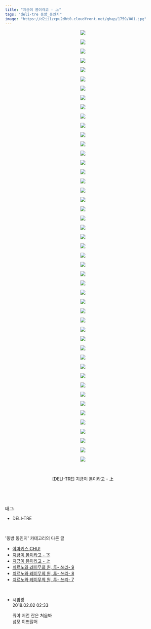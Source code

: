```yaml
---
title: "지금이 봄이라고 - 上"
tags: "deli-tre 동방_동인지"
image: "https://d2ii1zcpu2dht0.cloudfront.net/ghap/1759/001.jpg"
---
```

<div class="article">
<p style="text-align: center; clear: none; float: none;"><img src="{{ site.imgserver9 }}/ghap/1759/001.jpg"/></p>
<p style="text-align: center; clear: none; float: none;"><img src="{{ site.imgserver9 }}/ghap/1759/002.jpg"/></p>
<p style="text-align: center; clear: none; float: none;"><img src="{{ site.imgserver9 }}/ghap/1759/003.jpg"/></p>
<p style="text-align: center; clear: none; float: none;"><img src="{{ site.imgserver9 }}/ghap/1759/004.jpg"/></p>
<p style="text-align: center; clear: none; float: none;"><img src="{{ site.imgserver9 }}/ghap/1759/005.jpg"/></p>
<p style="text-align: center; clear: none; float: none;"><img src="{{ site.imgserver9 }}/ghap/1759/006.jpg"/></p>
<p style="text-align: center; clear: none; float: none;"><img src="{{ site.imgserver9 }}/ghap/1759/007.jpg"/></p>
<p style="text-align: center; clear: none; float: none;"><img src="{{ site.imgserver9 }}/ghap/1759/008.jpg"/></p>
<p style="text-align: center; clear: none; float: none;"><img src="{{ site.imgserver9 }}/ghap/1759/009.jpg"/></p>
<p style="text-align: center; clear: none; float: none;"><img src="{{ site.imgserver9 }}/ghap/1759/010.jpg"/></p>
<p style="text-align: center; clear: none; float: none;"><img src="{{ site.imgserver9 }}/ghap/1759/011.jpg"/></p>
<p style="text-align: center; clear: none; float: none;"><img src="{{ site.imgserver9 }}/ghap/1759/012.jpg"/></p>
<p style="text-align: center; clear: none; float: none;"><img src="{{ site.imgserver9 }}/ghap/1759/013.jpg"/></p>
<p style="text-align: center; clear: none; float: none;"><img src="{{ site.imgserver9 }}/ghap/1759/014.jpg"/></p>
<p style="text-align: center; clear: none; float: none;"><img src="{{ site.imgserver9 }}/ghap/1759/015.jpg"/></p>
<p style="text-align: center; clear: none; float: none;"><img src="{{ site.imgserver9 }}/ghap/1759/016.jpg"/></p>
<p style="text-align: center; clear: none; float: none;"><img src="{{ site.imgserver9 }}/ghap/1759/017.jpg"/></p>
<p style="text-align: center; clear: none; float: none;"><img src="{{ site.imgserver9 }}/ghap/1759/018.jpg"/></p>
<p style="text-align: center; clear: none; float: none;"><img src="{{ site.imgserver9 }}/ghap/1759/019.jpg"/></p>
<p style="text-align: center; clear: none; float: none;"><img src="{{ site.imgserver9 }}/ghap/1759/020.jpg"/></p>
<p style="text-align: center; clear: none; float: none;"><img src="{{ site.imgserver9 }}/ghap/1759/021.jpg"/></p>
<p style="text-align: center; clear: none; float: none;"><img src="{{ site.imgserver9 }}/ghap/1759/022.jpg"/></p>
<p style="text-align: center; clear: none; float: none;"><img src="{{ site.imgserver9 }}/ghap/1759/023.jpg"/></p>
<p style="text-align: center; clear: none; float: none;"><img src="{{ site.imgserver9 }}/ghap/1759/024.jpg"/></p>
<p style="text-align: center; clear: none; float: none;"><img src="{{ site.imgserver9 }}/ghap/1759/025.jpg"/></p>
<p style="text-align: center; clear: none; float: none;"><img src="{{ site.imgserver9 }}/ghap/1759/026.jpg"/></p>
<p style="text-align: center; clear: none; float: none;"><img src="{{ site.imgserver9 }}/ghap/1759/027.jpg"/></p>
<p style="text-align: center; clear: none; float: none;"><img src="{{ site.imgserver9 }}/ghap/1759/028.jpg"/></p>
<p style="text-align: center; clear: none; float: none;"><img src="{{ site.imgserver9 }}/ghap/1759/029.jpg"/></p>
<p style="text-align: center; clear: none; float: none;"><img src="{{ site.imgserver9 }}/ghap/1759/030.jpg"/></p>
<p style="text-align: center; clear: none; float: none;"><img src="{{ site.imgserver9 }}/ghap/1759/031.jpg"/></p>
<p style="text-align: center; clear: none; float: none;"><img src="{{ site.imgserver9 }}/ghap/1759/032.jpg"/></p>
<p style="text-align: center; clear: none; float: none;"><img src="{{ site.imgserver9 }}/ghap/1759/033.jpg"/></p>
<p style="text-align: center; clear: none; float: none;"><img src="{{ site.imgserver9 }}/ghap/1759/034.jpg"/></p>
<p style="text-align: center; clear: none; float: none;"><img src="{{ site.imgserver9 }}/ghap/1759/035.jpg"/></p>
<p style="text-align: center; clear: none; float: none;"><img src="{{ site.imgserver9 }}/ghap/1759/036.jpg"/></p>
<p style="text-align: center; clear: none; float: none;"><img src="{{ site.imgserver9 }}/ghap/1759/037.jpg"/></p>
<p style="text-align: center; clear: none; float: none;"><img src="{{ site.imgserver9 }}/ghap/1759/038.jpg"/></p>
<p style="text-align: center; clear: none; float: none;"><img src="{{ site.imgserver9 }}/ghap/1759/039.jpg"/></p>
<p style="text-align: center; clear: none; float: none;"><img src="{{ site.imgserver9 }}/ghap/1759/040.jpg"/></p>
<p style="text-align: center; clear: none; float: none;"><img src="{{ site.imgserver9 }}/ghap/1759/041.jpg"/></p>
<p style="text-align: center; clear: none; float: none;"><img src="{{ site.imgserver9 }}/ghap/1759/042.jpg"/></p>
<p style="text-align: center; clear: none; float: none;"><img src="{{ site.imgserver9 }}/ghap/1759/043.jpg"/></p>
<p style="text-align: center; clear: none; float: none;"><img src="{{ site.imgserver9 }}/ghap/1759/044.jpg"/></p>
<p style="text-align: center; clear: none; float: none;"><img src="{{ site.imgserver9 }}/ghap/1759/045.jpg"/></p>
<p style="text-align: center; clear: none; float: none;"><img src="{{ site.imgserver9 }}/ghap/1759/046.jpg"/></p>
<p style="text-align: center; clear: none; float: none;"><img src="{{ site.imgserver9 }}/ghap/1759/047.jpg"/></p>
<p style="text-align: center; clear: none; float: none;"><br/></p>
<p style="text-align: center; clear: none; float: none;">[DELI-TRE] 지금이 봄이라고 - 上</p>
<p><br/></p>
</div><br/>
<div class="tagTrail">
<p>태그: </p>
<ul>
<li>DELI-TRE</li>
</ul>
</div><br/>
<div class="another">
<p>'동방 동인지' 카테고리의 다른 글</p>
<ul>
<li><a href="/ghap_1761">야마키스 CHU!</a></li>
<li><a href="/ghap_1760">지금이 봄이라고 - 下</a></li>
<li><a href="/ghap_1759">지금이 봄이라고 - 上</a></li>
<li><a href="/ghap_1758">치르노와 레이무의 원, 투- 쓰리- 9</a></li>
<li><a href="/ghap_1757">치르노와 레이무의 원, 투- 쓰리- 8</a></li>
<li><a href="/ghap_1756">치르노와 레이무의 원, 투- 쓰리- 7</a></li>
</ul>
</div><br/>
<div class="cb_module cb_fluid">
<div class="cb_wrt cb_profile">
<div class="comment">
<ul>
<li class="cb_thumb_off" id="comment15189730">
<div class="cb_comment_area">
<div class="cb_info_area">
<div class="cb_section">
<span class="cb_nick_name">시밤쾅</span>
</div>
<div class="cb_section">
<span class="cb_date">2018.02.02 02:33 </span>
</div>
</div>
<div class="cb_dsc_comment">
<p class="cb_dsc">
											뭐야 저런 란은 처음봐<br/>
넘모 이쁘잖어
										</p>
</div>
</div></li>
</ul>
</div>
</div><!-- commentList close -->
</div><br/>
